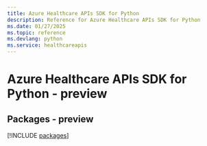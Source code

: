 ```yaml
---
title: Azure Healthcare APIs SDK for Python
description: Reference for Azure Healthcare APIs SDK for Python
ms.date: 01/27/2025
ms.topic: reference
ms.devlang: python
ms.service: healthcareapis
---
```

# Azure Healthcare APIs SDK for Python - preview
## Packages - preview
[!INCLUDE [packages](healthcare-apis-index.md)]
